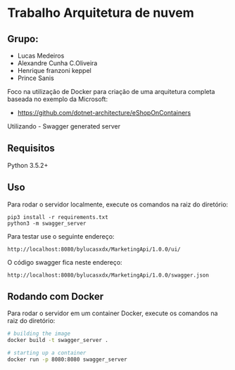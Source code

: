 # Trabalho Arquitetura de nuvem

## Grupo:
- Lucas Medeiros
- Alexandre Cunha C.Oliveira
- Henrique franzoni keppel
- Prince Sanis

Foco na utilização de Docker para criação de uma arquitetura completa baseada no exemplo da Microsoft:
- https://github.com/dotnet-architecture/eShopOnContainers

Utilizando - Swagger generated server

## Requisitos
Python 3.5.2+

## Uso

Para rodar o servidor localmente, execute os comandos na raiz do diretório:

```
pip3 install -r requirements.txt
python3 -m swagger_server
```

Para testar use o seguinte endereço:

```
http://localhost:8080/bylucasxdx/MarketingApi/1.0.0/ui/
```

O código swagger fica neste endereço:

```
http://localhost:8080/bylucasxdx/MarketingApi/1.0.0/swagger.json
```

## Rodando com Docker

Para rodar o servidor em um container Docker, execute os comandos na raiz do diretório:

```bash
# building the image
docker build -t swagger_server .

# starting up a container
docker run -p 8080:8080 swagger_server
```